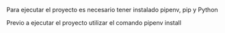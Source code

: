 Para ejecutar el proyecto es necesario tener instalado pipenv, pip y Python

Previo a ejecutar el proyecto utilizar el comando pipenv install 

